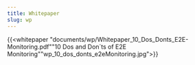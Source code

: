 ```yaml
---
title: Whitepaper
slug: wp
---
```


{{<whitepaper "documents/wp/Whitepaper_10_Dos_Donts_E2E-Monitoring.pdf""10 Dos and Don´ts of E2E Monitoring""wp_10_dos_donts_e2eMonitoring.jpg">}}
